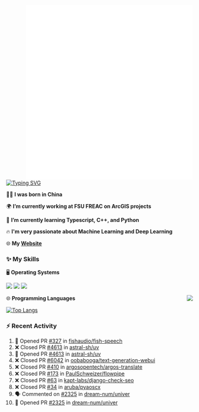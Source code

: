 <img align="right" width="450" src="github-metrics.svg">

[![Typing SVG](https://readme-typing-svg.herokuapp.com?duration=2500&vCenter=true&width=200&height=40&lines=Hello+World+👋)](https://git.io/typing-svg)

🙋‍♂️ **I was born in China**

🌍 **I’m currently working at FSU FREAC on ArcGIS projects**

🌱 **I’m currently learning Typescript, C++, and Python**

🔥 **I'm very passionate about Machine Learning and Deep Learning**

🌐 **My [Website](https://shixianshengcom.wordpress.com/)**

### ✨ **My Skills**

🖥️ **Operating Systems**

[![](https://img.shields.io/badge/LinuxMint-47A248?style=flat-square&logo=linuxmint&logoColor=fff)](https://linuxmint.com/)
[![](https://img.shields.io/badge/Windows11-0078d6?style=flat-square&logo=windows&logoColor=fff)](https://www.microsoft.com/software-download/windows11)
[![](https://img.shields.io/badge/Ubuntu-E95420?style=flat-square&logo=ubuntu&logoColor=white)](https://ubuntu.com/download)

<a>
    <img align="right" height=210px src="https://github-readme-stats.vercel.app/api?username=KPCOFGS&theme=tokyonight&show_icons=true&show=prs_merged">
</a>

🌐 **Programming Languages**

[![Top Langs](https://github-readme-stats.vercel.app/api/top-langs/?username=KPCOFGS&theme=tokyonight)](https://github.com/anuraghazra/github-readme-stats)

### ⚡ **Recent Activity**
<!--START_SECTION:activity-->
1. 💪 Opened PR [#327](https://github.com/fishaudio/fish-speech/pull/327) in [fishaudio/fish-speech](https://github.com/fishaudio/fish-speech)
2. ❌ Closed PR [#4613](https://github.com/astral-sh/uv/pull/4613) in [astral-sh/uv](https://github.com/astral-sh/uv)
3. 💪 Opened PR [#4613](https://github.com/astral-sh/uv/pull/4613) in [astral-sh/uv](https://github.com/astral-sh/uv)
4. ❌ Closed PR [#6042](https://github.com/oobabooga/text-generation-webui/pull/6042) in [oobabooga/text-generation-webui](https://github.com/oobabooga/text-generation-webui)
5. ❌ Closed PR [#410](https://github.com/argosopentech/argos-translate/pull/410) in [argosopentech/argos-translate](https://github.com/argosopentech/argos-translate)
6. ❌ Closed PR [#173](https://github.com/PaulSchweizer/flowpipe/pull/173) in [PaulSchweizer/flowpipe](https://github.com/PaulSchweizer/flowpipe)
7. ❌ Closed PR [#63](https://github.com/kapt-labs/django-check-seo/pull/63) in [kapt-labs/django-check-seo](https://github.com/kapt-labs/django-check-seo)
8. ❌ Closed PR [#34](https://github.com/aruba/pyaoscx/pull/34) in [aruba/pyaoscx](https://github.com/aruba/pyaoscx)
9. 🗣 Commented on [#2325](https://github.com/dream-num/univer/pull/2325#issuecomment-2133274183) in [dream-num/univer](https://github.com/dream-num/univer)
10. 💪 Opened PR [#2325](https://github.com/dream-num/univer/pull/2325) in [dream-num/univer](https://github.com/dream-num/univer)
<!--END_SECTION:activity-->
